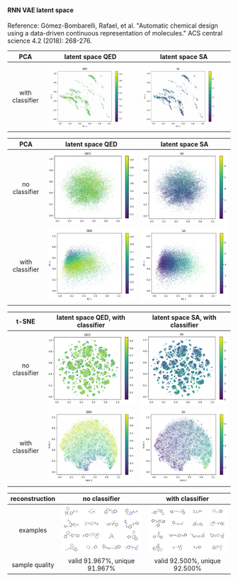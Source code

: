 #### RNN VAE latent space
Reference: Gómez-Bombarelli, Rafael, et al. "Automatic chemical design using a data-driven continuous representation of molecules." ACS central science 4.2 (2018): 268-276.
 
 | PCA | latent space QED    | latent space SA
:-----:|:-------------------------:|:-------------------------:
|with classifier| ![](figures/QED_recon.gif)  | ![](figures/SA_recon.gif) |





 | PCA | latent space QED    | latent space SA
 :-----:|:-------------------------:|:-------------------------:
 | no classifier |  ![](figures/qed_no_classifier.png)  |  ![](figures/sa_no_classifier.png) |
 | with classifier |  ![](figures/qed_classifier.png)  |  ![](figures/sa_classifier.png) |




 | t-SNE | latent space QED, with classifier    | latent space SA, with classifier  
 :-----:|:-------------------------:|:-------------------------:
 | no classifier |  ![](figures/qed_no_classifier_tsne.png)  |  ![](figures/sa_no_classifier_tsne.png) |
 | with classifier |  ![](figures/qed_tsne.png)  |  ![](figures/sa_tsne.png) |


| reconstruction | no classifier    | with classifier  
 :-----:|:-------------------------:|:-------------------------:
| examples | ![](figures/recon_no_classifier.png) | ![](figures/recon_classifier.png) |
| sample quality | valid 91.967%, unique 91.967% | valid 92.500%, unique 92.500% | 

